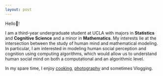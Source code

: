 ```yaml
---
layout: post
---
```

Hello👋! 

I am a third-year undergraduate student at UCLA with majors in **Statistics** and **Cognitive Science** and a minor in **Mathematics**. My interests lie at the intersection between the study of human mind and mathematical modeling. In particular, I am interested in modeling human social perception and cognition using computing algorithms, which would allow us to understand human social mind on both a computational and an algorithmic level.  

In my spare time, I enjoy [cooking](https://www.instagram.com/lucywatermelon_z/), [photography](https://vsco.co/lululucyz/) and sometimes Vlogging.
